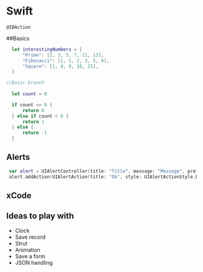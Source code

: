 # Swift


```@IBAction```

##Basics

```Swift
  let interestingNumbers = [
      "Prime": [2, 3, 5, 7, 11, 13],
      "Fibonacci": [1, 1, 2, 3, 5, 8],
      "Square": [1, 4, 9, 16, 25],
  ]

//Basic branch
  
  let count = 0

  if count == 0 {
      return 0
  } else if count < 0 {
      return 1
  } else {
      return -1
  }


```


## Alerts
```Swift
 var alert = UIAlertController(title: "Title", message: "Message", preferredStyle: UIAlertControllerStyle.Alert)
 alert.addAction(UIAlertAction(title: "Ok", style: UIAlertActionStyle.Default, handler: nil))


```

## xCode


## Ideas to play with
* Clock
* Save record
* Strut
* Animation
* Save a form
* JSON handling



